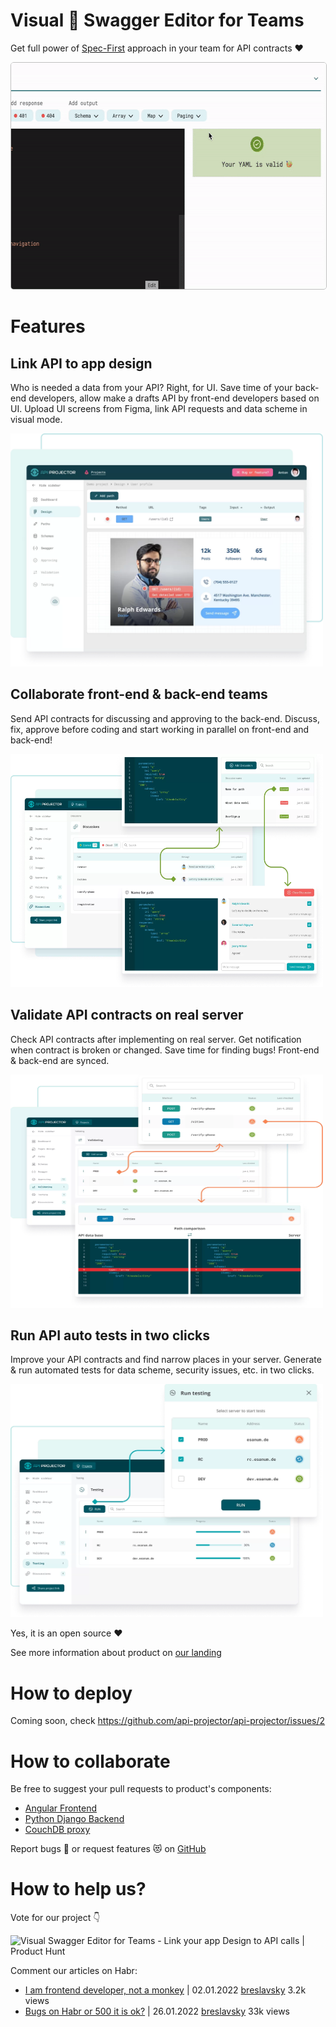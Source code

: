 # Visual 🥳 Swagger Editor for Teams

Get full power of [Spec-First](https://oai.github.io/Documentation/specification.html) approach in your team for API
contracts ❤️

<img width="630" height="362" src="images/add_output.gif" style="border: 1px solid silver;border-radius: 5px;">

# Features

## Link API to app design

Who is needed a data from your API? Right, for UI. Save time of your back-end developers, allow make a drafts API by
front-end developers based on UI. Upload UI screens from Figma, link API requests and data scheme in visual mode.

<img width="500" height="373" src="images/feature_link_api.webp">

## Collaborate front-end & back-end teams

Send API contracts for discussing and approving to the back-end. Discuss, fix, approve before coding and start working
in parallel on front-end and back-end!

<img width="500" height="373" src="images/feature_collaborate.webp">

## Validate API contracts on real server

Check API contracts after implementing on real server. Get notification when contract is broken or changed. Save time
for finding bugs! Front-end & back-end are synced.

<img width="500" height="373" src="images/feature_validate.webp">

## Run API auto tests in two clicks

Improve your API contracts and find narrow places in your server. Generate & run automated tests for data scheme,
security issues, etc. in two clicks.

<img width="500" height="373" src="images/feature_test.webp">

Yes, it is an open source ❤️

See more information about product on [our landing](https://apiprojector.com/)

# How to deploy

Coming soon, check https://github.com/api-projector/api-projector/issues/2

# How to collaborate

Be free to suggest your pull requests to product's components:
* [Angular Frontend](https://github.com/api-projector/frontend)
* [Python Django Backend](https://github.com/api-projector/backend)
* [CouchDB proxy](https://github.com/api-projector/couchdb-proxy)

Report bugs 🐞 or request features 😻 on [GitHub](https://github.com/api-projector/api-projector/issues)

# How to help us?

Vote for our project 👇

<img src="https://api.producthunt.com/widgets/embed-image/v1/featured.svg?post_id=326477&amp;theme=light" alt="Visual Swagger Editor for Teams - Link your app Design to API calls | Product Hunt" style="width: 250px; height: 54px;" width="250" height="54">

Comment our articles on Habr:
* [I am frontend developer, not a monkey](https://habr.com/ru/post/599127/)  | 02.01.2022 [breslavsky](https://github.com/breslavsky) 3.2k views
* [Bugs on Habr or 500 it is ok?](https://habr.com/ru/post/647957/)  | 26.01.2022 [breslavsky](https://github.com/breslavsky) 33k views
